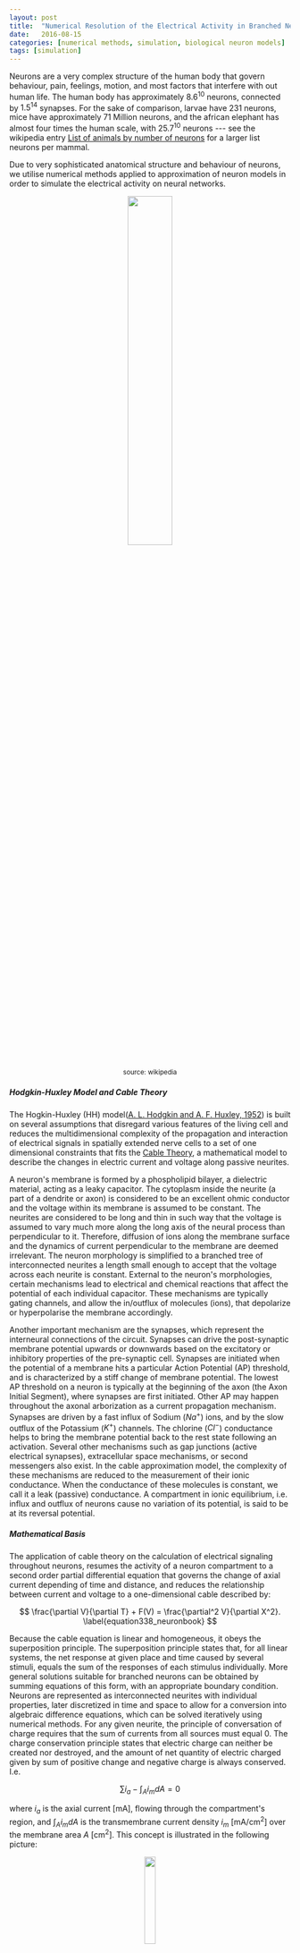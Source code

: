 ```yaml
---
layout: post
title:  "Numerical Resolution of the Electrical Activity in Branched Neuron Models"
date:   2016-08-15 
categories: [numerical methods, simulation, biological neuron models]
tags: [simulation]
---
```


[number-of-neurons]: https://en.wikipedia.org/wiki/List_of_animals_by_number_of_neurons

Neurons are a very complex structure of the human body that govern behaviour, pain, feelings, motion, and most factors that interfere with out human life. The human body has approximately $8.6^{10}$ neurons, connected by $1.5^{14}$ synapses. For the sake of comparison, larvae have 231 neurons, mice have approximately $71$ Million neurons, and the african elephant has almost four times the human scale, with $25.7^{10}$ neurons --- see the wikipedia entry [List of animals by number of neurons][number-of-neurons] for a larger list neurons per mammal. 

Due to very sophisticated anatomical structure and behaviour of neurons, we utilise numerical methods applied to approximation of neuron models in order to simulate the electrical activity on neural networks.

<p align="center"><img width="40%" height="40%" src="/assets/2016-Numerical-Methods-Neuron/Neuron.svg"><br/><small>source: wikipedia</small></p>

##### Hodgkin-Huxley Model and Cable Theory

[hodgkin1952quantitative]: https://www.ncbi.nlm.nih.gov/pmc/articles/PMC1392413/
[cable-theory]: http://www.scholarpedia.org/article/Neuronal_cable_theory

The Hogkin-Huxley (HH) model([A. L. Hodgkin and A. F. Huxley, 1952][hodgkin1952quantitative]) is built on several assumptions that disregard various features of the living cell and reduces the multidimensional complexity of the propagation and interaction of electrical signals in spatially extended nerve cells to a set of one dimensional constraints that fits the [Cable Theory][cable-theory], a mathematical model to describe the changes in electric current and voltage along passive neurites.

A neuron's membrane is formed by a phospholipid bilayer, a dielectric material, acting as a leaky capacitor. The cytoplasm inside the neurite (a part of a dendrite or axon) is considered to be an excellent ohmic conductor and the voltage within its membrane is assumed to be constant. The neurites are considered to be long and thin in such way that the voltage is assumed to vary much more along the long axis of the neural process than perpendicular to it. Therefore, diffusion of ions along the membrane surface and the dynamics of current perpendicular to the membrane are deemed irrelevant. The neuron morphology is simplified to a branched tree of interconnected neurites a length small enough to accept that the voltage across each neurite is constant. External to the neuron's morphologies, certain mechanisms lead to electrical and chemical reactions that affect the potential of each individual capacitor. These mechanisms are typically gating channels, and allow the in/outflux of molecules (ions), that depolarize or hyperpolarise the membrane accordingly.

Another important mechanism are the synapses, which represent the interneural connections of the circuit. Synapses can drive the post-synaptic membrane potential upwards or downwards based on the excitatory or inhibitory properties of the pre-synaptic cell. Synapses are initiated when the potential of a membrane hits a particular Action Potential (AP) threshold, and is characterized by a stiff change of membrane potential. The lowest AP threshold on a neuron is typically at the beginning of the axon (the Axon Initial Segment), where synapses are first initiated. Other AP may happen throughout the axonal arborization as a current propagation mechanism. Synapses are driven by a fast influx of Sodium ($Na^+$) ions, and by the slow outflux of the Potassium ($K^+$) channels. The chlorine ($Cl^-$) conductance helps to bring the membrane potential back to the rest state following an activation. Several other mechanisms such as gap junctions (active electrical synapses), extracellular space mechanisms, or second messengers also exist. In the cable approximation model, the complexity of these mechanisms are reduced to the measurement of their ionic conductance. When the conductance of these molecules is constant, we call it a leak (passive) conductance. A compartment in ionic equilibrium, i.e. influx and outflux of neurons cause no variation of its potential, is said to be at its reversal potential.

##### Mathematical Basis

The application of cable theory on the calculation of electrical signaling throughout neurons, resumes the activity of a neuron compartment to a second order partial differential equation that governs the change of axial current depending of time and distance, and reduces the relationship between current and voltage to a one-dimensional cable described by:

$$
\frac{\partial V}{\partial T} + F(V) = \frac{\partial^2 V}{\partial X^2}.
\label{equation338_neuronbook}
$$

Because the cable equation is linear and homogeneous, it obeys the superposition principle. The superposition principle states that, for all linear systems, the net response at given place and time caused by several stimuli, equals the sum of the responses of each stimulus individually. More general solutions suitable for branched neurons can be obtained by summing equations of this form, with an appropriate boundary condition. Neurons are represented as interconnected neurites with individual properties, later discretized in time and space to allow for a conversion into algebraic difference equations, which can be solved iteratively using numerical methods. For any given neurite, the principle of conversation of charge requires that the sum of currents from all sources must equal 0. The charge conservation principle states that electric charge can neither be created nor destroyed, and the amount of net quantity of electric charged given by sum of positive change and negative charge is always conserved. I.e.

$$
\sum i_a - \int_A i_m dA = 0
$$

where $i_a$ is the axial current [mA], flowing through the compartment's region, and  $\int_A i_m dA$ is the transmembrane current density $i_m$ [mA/cm$^2$] over the membrane area $A$ [cm$^2$]. This concept is illustrated in the following picture:

<p align="center"><img width="20%" height="20%" src="/assets/2016-Numerical-Methods-Neuron/net_current_conservation.png"></p>

A common assumption is that a neuron is spatially divided into compartments small enough in such way that the spatially varying $i_m$ is any compartment $j$ is well approximated to the value on its center, therefore

$$
\int_A i_{m_j} dA_j = i_{m_j} A_j = \sum_k i_{a_{kj}}
$$

Ohm's law states that the current between two points of a conductor is directly proportional to the voltage across those two points, as described by the relationship $I = V / R$. In order to resolve the axial current between a compartment $j$ and its neighbors, we calculate the value based on Ohm's where each axial current $i_a$ is approximated  by the voltage *drop* between the centers of the compartments and divided by the resistance of the path between them (the axial resistance), therefore:

$$
i_{a_{kj}} = \frac{v_k - v_j}{r_{jk}}
$$

where $r_{jk}$ represents the axial resistance i.e. the resistance of the path between the compartments $k$ and $j$. Finally, the total membrane current given by the sum of the capacitive and ionic components must equal the sum of axial currents $i_{a_{kj}}$ that enter the compartment $j$ from each adjacent neighbor $k$, thus:

$$
c_j \frac{dv_j}{dt}+i_{ion_j} (v_j, t) = i_{m_j}A_j
\label{convervation_energy_eq}
$$

where $c_j$ is the membrane capacitance of the compartment, $c_j (dv_j / dt)$ the capacitive component, and $i_{ion} (v_j, t)$ represents the ion channels conductances. Applying spatial discretazation to the equation of conservation of energy leads to a set of ordinary differential equations  of the form:

$$
c_j \frac{dv_j}{dt}+i_{ion_j} (v_j, t) = \sum_k \frac{v_k - v_j}{r_{jk}}.
\label{equation345_neuronbook}
$$

We ommit from equation \ref{equation345_neuronbook} any injected source currents from the equation, which (if existent) is included on the right-hand side of the equation. If we consider the special case of an unbranched cable with constant parameter, the axial current is delimited by two points involving compartments $j-1$ and $j+1$ i.e.

$$
c_j \frac{dv_j}{dt}+i_{ion_j} (v_j, t) = \frac{v_{j-1} - v_j}{r_{j-1,k}} + \frac{v_{j+1} - v_j}{r_{j+1,k}}
\label{equation346_neuronbook}
$$

For a compartment with length $\Delta x$ and diameter $d$, the capacitance is given by $C_m \pi d \Delta x$ and the axial resistance by $R_a \frac{\Delta x}{\pi} (\frac{d}{2})^2$, where $C_m$ is the membrane capacitance and $R_a$ its cytoplasmic resistivity. Replacing those terms on equation \ref{equation346_neuronbook} leads to:

$$
C_m \frac{dv_j}{dt}+i_{ion_j} (v_j, t) = \frac{d}{4Ra} \frac{v_{j+1} - 2 v_j + v_{j-1}}{ \Delta x^2}
\label{equation347_neuronbook}
$$

If we assume the discretizaton variable to be small enough i.e. $\Delta x \leftarrow 0$, using finite difference we wave the first derivative at the point in $j$ given by $\frac{v_j - v_{j-1}}{\Delta x}$ and $\frac{v_{j+1} - v_j}{\Delta x}$, and the second-order correct approximation as 

$$
\frac{\partial^2v}{\partial x^2} = \left( \frac{v_{j+1} - v_j}{\Delta x} - \frac{v_j - v_{j-1}}{\Delta x} \right) \frac{1}{\Delta x} = \frac {v_{j+1} - 2v_j + v_{j-1}}{ \Delta x^2}
\label{eq_2nd_order_finite_difference}
$$

we can replace this term in equation \ref{equation347_neuronbook}, where we get

$$
C_m \frac{dv_j}{dt}+i_{ion_j} (v_j, t) = \frac{d}{4Ra} \frac{\partial^2v}{\partial x^2}
\label{equation348_neuronbook}
$$

Following Ohm's law we make the substitution $i = v / R_m$, and multiply $R_m$ on both sides, leading to the final formulation

$$
R_m C_m \frac{dv_j}{dt} + v = \frac{d R_m}{4Ra} \frac{\partial^2v}{\partial x^2}
\label{equation349_neuronbook}
$$

By substituting $t = T \tau$ and $x = X \lambda$ we scale equation \ref{equation349_neuronbook} to the time and space constants $\tau = RC$ and $\lambda = (1/2) \sqrt{d R_m / R_a}$, leading to a final formulation in the form of the Cable equation \ref{equation338_neuronbook}

##### Ionic Currents

All channels may be characterized by their resistance or by their conductance $g = 1/R$, and by gating variables that add the **open probability** of a given channel, that generalizes external events that may block an ion channel. Hodgkin and Huxley formulated the ionic component components of a membrane as:

$$
\sum_k I_k = g_{N_a} m^3 h (u - E_{Na}) + g_K n^4 (u - E_K) + g_L (u - E_L)
$$

where $E$ represents the reversal potentials and $m$, $n$ and $h$ the gating variables --- see the original HH paper for details of individual ODEs and reported values. The leak generalizes any other voltage-independent conductance and is represented by $L$. 

##### Reversal Potential

The reversal potential for a particular ion flux in a compartment is given by the Nernst equation

$$
E = \frac{RT}{zF} ln \frac{\text{[ion]}_{out}}{\text{[ion]}_{in}} \approx \frac{RT}{zF} 2.3026 \log _{10} \frac{\text{[ion]}_{out}}{\text{[ion]}_{in}}
$$

where $$ext{[ion]}_{out}$$ and $$\text{[ion]}_{ion}$$ denote the ionic concentration on the inside and outside of the cell, $T$ is the temperature (Kelvin) (assumed to be $307.15 K$ or $34 ^{\circ}\mathrm{C}$), $z$ is the charge of the ion, and $R$ and $F$ are the Gas ($8.3144621 J$ $K^{-1}$ $mol^{=1}$) and Faraday constants ($96485.33289(59)$ $C$ $mol-1$) respectively. The typical reversal potential for the most common ions are approximately: 
- $$E_{Cl^-}=-70 mV$$ with $$[Cl^-]_{in}=5 mM$$ and $$[Cl^-]_{out}=120 mM$;
- $$E_{K^+}=-90 mV$$ with $$[K^-]_{in}=150 mM$$ and $$[K^-]_{out}=4 mM$$; 
- $$E_{Na^+}=60 mV$$ with $$[Na^+]_{in}=12 mM$$ and $$[Na^+]_{out}=145 mM$$; and
- $$E_{Ca^{2+}}=130 mV$$ with $$[Ca^{2+}]_{in}=0.1 mM$$ and $$[Ca^{2+}]_{out}=1 mM$$.

The reversal potential of a typical HH compartment with $Na^+$, $K^+$ and $Cl^-$ ionic pumps is given by the Goldman–Hodgkin–Katz flux equation as:

$$
V = - \frac{RT}{F} ln \frac{P_{Na} [Na^+]_{out} + P_{K} [K^+]_{out} + P_{Cl} [Cl^-]_{in}} {P_{Na} [Na^+]_{in} + P_{K} [K^+]_{in} + P_{Cl} [Cl^-]_{out}} \approx -60 mV
$$

##### Boundary Conditions 

The value of the normal derivative of the boundary function is a Neumann boundary condition assuming a neurite with a *free* ending point follows the form $\frac{\partial v}{\partial x}=0$, i.e. no current flows on the terminal of a cable.

##### Branching Points

Branching points are modeled as *idealized* portions of the neurite that do not have membrane properties yet have axial current. Spatial discretization is equivalent to reducing the spatially distributed neuron to a set of connected compartments, and results on a set of ordinary differential equation that respect Kirchoff's current law. Kirchoff's current law, based on the principle of conservation of electric charge, states that the sum of currents entering any junction is equal to the sum of currents leaving that junction.  

### Numerical Resolution Methods in NEURON

[neuron]: https://www.neuron.yale.edu/neuron/

Most equations that govern the brain mechanisms do not have an analytic solution. The [NEURON simulator][neuron] --- henceforth referred to simple as NEURON --- addresses such problems by allowing for a biologically realistic --- not infinitely detailed --- models of brain mechanisms, by utilizing several methods for accurate discretization of the neuronal activity into a discrete space. 
##### The Hines Solver

[hines1984efficient]: https://www.sciencedirect.com/science/article/pii/0020710184900084

Due to the unique morphology of a cable model representation of a discretized neuron, NEURON implements an optimized linear solver for bifurcated trees, denominated as the Hines Algorithm ([Efficient computation of branched nerve equations, Hines et al. Elsevier][hines1984efficient]). Data is represented as a sparse tridiagonal matrix where the indices of the parent nodes (the ones immediately above on the tree structure) are provided by an extra vector $p$. The membrane potential of each compartment is represented by the main diagonal. The contribution from  a parent to its children compartments (and vice-versa) are represented by all cells on the same row (column) on the upper (lower) diagonal of the matrix. As each compartment can have only one parent, this enforces only one cell per row on the lower diagonal, and one cell per column on the upper diagonal. For completion, the followin pictures presents a neuron's dendritic arborization spatially discretized based on the cable model (left) and its sparse matrix representation according to the Hines algorithm (right).
<p align="center"><img width="35%" height="35%" src="/assets/2016-Numerical-Methods-Neuron/solver_compartment_neuron.png"> <img width="25%" height="25%" src="/assets/2016-Numerical-Methods-Neuron/solver_grid_neuron.png"></p>


The main rationale behind the Hines algorithm is that if the we can number sequentially the compartments in such way that they all have an index greater than any of its children, then we can reduce the computational complexity of the solver from the $O(n^3)$ found on a typical Gaussian elimination to $O(n)$. Given a tridiagonal matrix with vectors $d$ (main diagonal), $b$ (lower diagonal) and $a$ (upper diagonal), representing a single cable without branching, we can show that the Hines algorithm is an inverted Gaussian elimination adapted for branched structures:

- Starting with the forward triangulation process on each $cell_i$ on row $i$:
  - $$cell_i \leftarrow cell_i \frac{b_i}{d_{i-1}} row_{i-1}$$;
- Changing function variable from $i$ to $i+1$:
  - $$cell_{i+1} \leftarrow cell_{i+1} \frac{b_{i+1}}{d_i} row_i$$;
- Replacing forward by backward triangulation:
  - $$cell_{i-1} \leftarrow cell_{i-1} \frac{a_{i-1}}{d_i} row_i$$;
- Parent contributions for top node ($a_0$ and $b_0$) do not exist:
  - $$cell_{i-1} \leftarrow cell_{i-1} \frac{a_i}{d_i} cell_i$$;
- Changing parents' indices from single cable ($i-1$) to branched tree structure ($p_i$):
  - $$cell_{p_i} \leftarrow cell_{p_i} \frac{a_i}{d_i} cell_i$$;

which is the backwards triangulation applied. The substitution step in Hines is replaced by a forward substitution instead.

An important feature of the Hines algorithm is that it allows parallelization at the junction level, by starting the computation at the branches without children (*terminal* branches), the individual contributions from children branches can be computed in parallel, and included recursively at the parent compartment's node.

##### Mechanisms and Events

[carnevale2002efficient]: https://www.researchgate.net/publication/267700936_EFFICIENT_DISCRETE_EVENT_SIMULATION_OF_SPIKING_NEURONS_IN_NEURON
[hines2000expanding]: https://www.neuron.yale.edu/neuron/static/papers/nc2000/nmodl400.pdf

In NEURON, extra-cellular activity, recording patches, voltage clamps, interneuron kinetics (such as synapses and gap junctions) or any other contribution that affects the membrane potential itself are introduced as **mechanisms**. A mechanisms with a specific execution time is called an **event**. Events in NEURON are managed by the event delivery delivery system ([Efficient discrete event simulation of spiking neurons in NEURON, Carnevale et al., ResearchGate][carnevale2002efficient]). Mechanisms are encoded in NMODL language [Expanding NEURON’s Repertoire of Mechanisms with NMODL, Hines et al.][hines2000expanding], where the main user-provided blocks are *BREAKPOINT* (the main computation block of the model where solves are integrated by a *SOLVE* statement), *DERIVATIVE* (if states are governed by differential equations, assigns values to the derivative), *PROCEDURE* and *FUNCTION* (function declaration and calls), *PARAMETER* and *CONSTANT* (for read-write and read-only variables, respectively) and *NET_RECEIVE* (a protocol to inform the variable time step scheduler that an event has occurred within the previous time step).

### Fixed Time Stepping Interpolation

We showed previously that the principle of conversation of charge between two or more coupled compartments, including an external source of current injection $$I_{inj}$$, can be stated by a set of equations of the form:

$$
c_j \frac{dv_j}{dt}+i_{ion_j} (v_j, t) = \sum_k \frac{v_k - v_j}{r_{jk}} + I_{inj}
\label{equation42_neuronbook}
$$

[neuron-book]: https://www.cambridge.org/core/books/neuron-book/7C8D9BD861D288E658BEB652F593F273

The resolution of the aforementioned based on numerical methods raises several concerns on stability, accuracy and efficiency, caused by the errors on the spatial discretization on the cable theory model and by the algorithms for resolution of the numerical solutions. This has been analyzed in [The NEURON book][neuron-book], where the authors compare its numerical accuracy against the spatial discretization of the Fourier cosine terms $$cos ( \pi n x / L)$$.

NEURON performs a spatial discretization of a compartment by placing $m$  points on the center of equidistant intervals of size $ \Delta x = L /(m-1)$, thus each point is placed at $x = (i+0.5) L/m$, for $0 \geq i > m$. This is known (by numerical methods theory) to have higher accuracy when compared with the traditional method that places the $m$ points at positions $x = i \text{ } L/(m-1)$ for $0 \geq i \geq (m-1)$. In either case, $m$ points are placed at a given compartment and $m=1$ corresponds to spatial frequency of $0$, i.e. uniform membrane potential along the entire cable. Also, the highest number of half waves that can be represented by the discretized system is $n = m-1$, which is valid according to the Nyquist–Shannon sampling theorem. The Nyquist–Shannon sampling theorem establishes a condition for sufficient sampling rate of a discrete sequence of samples (digital information) to capture all the information from a continuous-time signal of finite bandwidth (analog information). In practice, it states that at least two samples must be captured per cycle in order to measure the frequency of a signal. The resolution of a spatially discretized compartment with respect to time follows a standard equation of a linear passive capacitor --- a capacitor's charge $V$ at a given instante $t$ is given by $V = V_0 e^{-t / \tau}$ where the time constant $\tau = RC$ and $V_0$, $R$ and $C$ denote the initial charge, the capacitors resistance and capacitance, respectively --- of the form:

$$
\frac{dV_{nm}}{dt} = -k_{nm} V_{nm}
\label{eq_310_neuronbook}
$$

where its analytic solution is 

$$
V_{nm} = V_{0_{nm}} e^{-k_{nm}t}
$$

and the rate constant $k_{nm}$ is the inverse of the membrane time constant $\tau _m = c/g$ for the point $n$ of $m$ points per compartment. The temporal discretization for a fixed time step approach follows the basic approximation principle for time stepping between two intervals:

$$
\frac{d V}{d t} \approx \frac{V(t + \Delta t) - V(t)}{ \Delta t}
$$

[euler]: https://en.wikipedia.org/wiki/Euler_method
[cn]: https://en.wikipedia.org/wiki/Crank%E2%80%93Nicolson_method

Fixed time step interpolation is typically performed with either [Euler][cn] or [Crank-Nicholson][cn] methods. The explicit Forward Euler provides first-order accuracy and that the computational time step must never be more than twice the smallest constant on the system. As a reminder, a numerical solution to a differential equation is said to be of n$^{th}$-order if the error $E$ is proportional to the $n^{th}$ power of the step-size $h$: $E(h)=Ch^n$. The gap between the analytic and numerically solved solution is particularly high when the system's voltage is changing rapidly, making it unstable. This has been described on detail in [The NEURON book][neuron-book]. For an extremely small time step $\Delta t=0.0001 ms$ the system almost achieves equilibrium with the added cost of very high computation. Therefore Forward Euler is not applied in NEURON The Backward Euler method computes the solution of a set of nonlinear simultaneous equations at each step, therefore requiring a step size as large as possible to compensate for the extra work. For *reasonable* values of $\Delta t$ it produces fast simulations that are very often generally correct, explained by the fact that tightly coupled compartments do not generate large error oscillations and approach the system's equilibrium quickly. As its numerical error is proportional to $\Delta t$ the Backward Euler does not deal with non-linearities. A function or map $f(x)$ is said to be linear it satisfies the properties of superposition ($f(x+y) = f(x) + f(y)$) and homogeneity ($ f (\alpha x) = \alpha f (x)$). The equation(s) of a non-linear system cannot be written as a linear combination of its unknown variables or functions.

The accuracy of the Backward Euler is improved by the [Crank-Nicholson][cn] method, that provides a local error proportional to the square of the step size. As $\Delta t$ becomes large, the solution oscillates with decreasing amplitude, making it numerically stable --- see Hines et al. (1997) for a numerical resolution of passive compartments and action potential. Computation-wise, the Crank-Nicholson method  is stable and more accurate than the Backward Euler, while requiring the same number of computation steps as Backward Euler. This can be shown by the following: if we take implicit (Backward) Euler to be defined as

$$
y^{n+1}= y^n + \Delta t \text{ } A y^{n+1} = (I - \Delta t \text{ } A)^{-1} y^n 
$$ 

and explicit (Forward) Euler as:

$$
y^{n+1} = y^n + \Delta t \text{ } A y^n = (I + \Delta t \text{ } A) y^n 
$$ 

then Crank-Nicholson can be described as:

$$
y^{n+1} = y^n + \frac{1}{2}\Delta t \space{ } A y^{n+1} + \frac{1}{2}\Delta t \space{ } A y^{n} = \left( I - \frac{1}{2} \Delta t \text{ } A \right)^{-1} \left(I + \frac{1}{2} \Delta t \text{ } A \right) y^n
$$

which is 2 steps of implicit Euler, therefore requiring no extra computation for the added accuracy:

$$
2 y^{n+1} - y^n = (2(I - \Delta t \text{ } A)^{-1} - I) y^n = (I - \Delta t \space{ } A)^{-1} (I + \Delta t \space{ } A) y^n
\label{eq_crank_nicholson_steps}
$$

<div class="alert alert-warning" role="alert">
 TODO: I need to confirm this very last step.
</div>

##### Computational Implementation

NEURON's workflow for the resolution based on interleaved time stepping is defined by a set of iterations that run sequentially for every computation and communication time step of duration $\Delta t$ and $\Delta t_{comm}$ respectively as:
1. at instant $t$:
   - delivery of all (queued) spikes delivery for the subsequent iteration;
   - channels run their mechanisms to deliver current;
   - synaptic currents are delivered to the compartments;
2. at instant $t + \Delta t /2$:
   - Linear algebra resolution via (Hines) solver;
3. at instant $t + \Delta t$:
   - Update channels states;
   - Update synapses states;
   - Action Potential threshold detection;
4. if $t$ is a multiple of $\Delta t_{comm}$:
   - Perform collective call to send/recv spikes;
   - Place all received spikes on spikes queue;
5. Jump to next time step: $t \leftarrow t + \Delta t$;

$\Delta t$ is defined by the fastest mechanisms requiring no data exchange between compute nodes (normally the fastest $Na^+$ channels).   $\Delta t_{comm}$ is fixed as the fastest mechanism requiring communication among compute nodes --- typically the minimal synaptic delay across all synapses, or (when applicable) the update frequency for extra-cellular mechanisms or gap junctions.

NEURON's implementation of fixed time step integrates the equation over the $\Delta t$ step by calling all the *BREAKPOINT* blocks of the models at $t + \Delta t /2$ twice with $v$ and $v+.001$ in order to compute the current and contribution of conductance from each mechanism, in order to form the matrix conductance*voltage=current. The matrix is then solved for $v(t+ \Delta t)$. Lastly, in line with the staggered time stepping scheme, the *SOLVE* statement of the models (within the *BREAKPOINT* block) is executed with $t+ \Delta t$ and the new $v$ in order to integrate those states, from the new $t-\Delta t/2$ to new $t+\Delta t/2$.

A strong argument supporting a fixed time step approach is the possibility of data vectorization. At every time step, several mechanisms run the same operations with different inputs, therefore allowing for a data layout in memory that takes advantage of hyperthreading or other vectorization modules on modern architectures.


##### Handling of non linearity

Although nonlinear equations generally require an iterative resolution in order to maintain second order correcteness, the HH membrane properties allow the cable equation to be described linearly and solved without iterations, while keeping second-order error accuracy. NEURON's variant of Crank-Nicholson with staggered time stepping applies the Strang splitting method to calculate the values of the compartment voltage and Hodgkin-Huxley gating states on interleaved time intervals. Therefore it converts a large non-linear system into two linear systems and the problem has now second-order accuracy, with a computation cost *almost* identical to the Backward Euler method. As a side note, a direct solution of voltage equation using a linearized membrane current $I(V,t)=g(V-E)$ at a time step $t \rightarrow t + \Delta t$ is possible if the conductance $g$ and reversal potential $E$ have second-order accuracy at time $t+\Delta t/2$. as detailed in [The NEURON book][neuron-book]. Since the conduction of HH-type channels is given by a function of state variables $n$ ($K^+$), $m$ and $h$ ($Na^+$), this second-order accuracy at $t+\Delta t/2$ is achieved by performing a calculation with a time step offset of $\Delta t/2$ from the current voltage time step. In brief, to calculate the second-order accurate integration between $t-\Delta t/2$ and $t+\Delta t/2$ we only need the second-order correct value of voltage-dependent rates at the instant $t$.

$\Delta t$ is defined by the fastest mechanisms requiring no data exchange between compute nodes (normally the fastest $Na^+$ channels).   $\Delta t_{comm}$ is fixed as the fastest mechanism requiring communication among compute nodes --- typically the minimal synaptic delay across all synapses, or (when applicable) the update frequency for extra-cellular mechanisms or gap junctions.

An important message here is that this resolution as a system is linear equations is only possible for *simple* models. Neuron models with non-linear state variable OPDEs and correlation between states require a fully-implicit resolution, and is possible with Backward Euler with Newton iterations. This is a common use case, and underlies the resolution of extra-cellular mechanisms, capacitors between nodes, and other mechanisms that connect neurons' evolution over time.

In the following section we will present a fully-implicit method based on variable-order variable timestepping.

### Adaptive Time Stepping Interpolation
 
[lytton2005independent]: https://aip.scitation.org/doi/pdf/10.1063/1.4822377
[sundials]: https://computation.llnl.gov/projects/sundials

The main principle supporting the adaptive time stepping is its particular efficiency due to a large step size upon large and low-varying states e.g. interspiking intervals. NEURON's adaptive algorithm, [CVODE][lytton2005independent] uses separate variable-step integrators for individual neurons in the network. CVODE is used by NEURON as an interface to a collection of methods built on top of existing CVODE and IDA (Integrator for Differential-Algebraic problems) integrators of the [SUNDIALS package][sundials], a SUite of Nonlinear and DIfferential/ALgebraic Equation Solvers. NEURON employs the Backward Differentiation Formula. The backward differentiation formula is a family of implicit multi-step methods for the numerical integration of (stiff) ordinary differential equations. For a given function and time, the BDF approximates its derivative using information from previously computed times, thus increasing the accuracy of the approximation. BDF methods are implicit thus require the computing the solution of nonlinear equations at every step. The BDF multistep method is suitable for stiff problems that define neuronal activity. The main idea behind a stiff equation is that the equation includes terms that may lead to rapid variation of the solution, therefore causing certain numerical methods for solving the equation numerically unstable, unless the step size is taken to be *extremely* small. CVODES is a solver for the Initial Value Problem --- the IVP is an ODE together with an initial condition of the unknown function at a given point in the domain of the solution --- that can be written abstractly as:

$$
\dot{y} = f(t,y) \text{, } y(t_0) = y_0 \text{ where } y \in \mathbb{R}^N
$$

where $\dot{y}$ denotes $\frac{dy}{dt}$. The solution $y$ is differentiated using past (backward) values, ie $$\dot{y}_n$$ is the linear combination of $$y_n$$, $$y_{n-1}$$, $$y_{n-2}, ...$$.  $$y$$ is the array of all state variables, in our case the $$dV_n/dt$$ equation of all compartments, and $$dx_i/dt$$ where $x_i$ is a given state variable of an ion $o$. The variable-step BDF with $q$-order can be written as:

$$
y_n = \sum_i^{q} \alpha_{n,i} y_{n-i} + h_n \beta _{n,0} \dot{y}_n
$$

where $y_n$ are computed approximations to $y (t_n)$, $h_n = t_n - t_{n-1}$ is the step size, $q$ denotes the order (number of previous steps used on BDF), and $\alpha$ and $\beta$ are the unique coefficients of BDF dependent on the method order. The resolution can be unfolded as:

- BDF-1: $$ y_{n+1} - y_n = h f (t_{n+1}, y_{n+1})$$, i.e. the Backward Euler;
- BDF-2: $$ 3y_{n+2} - 4y_{n+1} + y_n = 2 h f (t_{n+2}, y_{n+2})$$;
- BDF-3: $$ 11y_{n+3} - 8y_{n+2} + 9y_{n+1} - 2y_n = 6 h f (t_{n+3}, y_{n+3})$$;
- BDF-4: $$ 25y_{n+4} - 48y_{n+3} + 36y_{n+2} - 13y_{n+1} + 3y_n = 12 h f (t_{n+4}, y_{n+4})$$;
- BDF-5: $$ 137y_{n+5} - 300y_{n+4} + 300y_{n+3} - 200y_{n+2} + 75y_{n+1} - 12y_n = 60 h f (t_{n+5}, y_{n+5})$$;
- BDF-6: $$ 147y_{n+6} - 360y_{n+5} + 450y_{n+4} - 400y_{n+3} + 225y_{n+2} - 72y_{n+1} + 10y_n = 60 h f(t_{n+6}, y_{n+6})$$;

BDF with order $q > 7$ is not zero-stable therefore is unable to be used. If a perturbation $\epsilon$ happens on an initial value, then final result between perturbed and unperturbed results must be no bigger than $k \epsilon$, for any $k \in \mathbb{R}$} therefore cannot be used. CVODE allows for a maximum order or 5.

NEURON also allows a second-order threshold for adaptive time step, which uses the Backward Euler ($q=1$) to build the second-order approximation using Crank-Nicholson instead of BDF-2. This is simply because BDF-2 requires two previous step sizes, whilst Crank-Nicholson requires only one, and delivers the same second-order accuracy --- in practice the Crank-Nicholson also requires two steps if we consider the intermediate step, but this can be computed on the fly, while the BDF requires storage of the previous steps.
<div class="alert alert-warning" role="alert">
  Disclaimer: I still have to double check the previous paragraph with the NEURON developers
</div>

If we denote the Newton iterates by $y_{n,m}$, the functional iteration of the BDF is given by:

$$
y_{n,m+1} = h_n \beta _{n,0} f ( t_n, y_{n,m} ) + a_n
\label{eq_newton_method_derivation}
$$

As with any implicit method, at every step we must (approximately) solve the nonlinear system:

$$
G(y_n) \equiv y_n - h_n \beta_{n,0} f(t_n, y_n) - a_n = 0 \text{ , where } a_n \equiv \sum_{i>0} ( \alpha_{n,i} y_{n-1} + h_n \beta_{n,i} \dot{y}_{n-i} )  
\label{eq_variable_time_step_bdf}
$$

To resolve this, CVODE applies Newton iterations. The Newton's method allows to finding successively better approximations to the roots or zeroes of a function, and is implemented (for one variable) as $x_{n+1} = x_n - f(x_n) / f'(x_n)$ until a sufficiently accurate value is reached. In practice, it requires finding the solution of the linear systems:

$$
M [y_{n(m+1)} - y_{n(m)}] = - G(y_{n(m)})
$$

where 

$$
M \approx I - \gamma J \text{ , } J = \partial f / \partial y \text{ , and } \gamma = h_n \beta_{n,0}
$$

For the Newton corrections, CVODE provides the following options: (a) direct dense solver, (b) direct banded solver, (c) a diagonal approximate Jacobian solver, or the SPGMR (Scaled Preconditioned GMRES) method. A preconditioner matrix is a transformation that conditions a given problem into a form that is more suitable for numerical solving methods. NEURON applies the SPGMR method, that requires a matrix $M$ (or preconditioner matrix $P$ for the SPGMR case) to be an Inexact Newton iteration, in which $M$ is applied in a matrix-free manner, where the matrix-vector products $Jv$ are obtained by either difference quotients or an user-supplied routine. In NEURON, $J y$ is user-provided by the *SOLVE* block in the mechanisms. In practice, the SPGMR transforms the nonlinear problem into a linear one, by introducing a multiplication by the Jacobian (In vector calculus, the Jacobian matrix is the matrix of all first-order partial derivatives of a vector-valued function), and it involves computing the solution of the equation:

$$
y_{n(m+1)} = y_{n(m)} -  J^{-1} G(y_{n(m)}) \\
\equiv y_{n(m+1)} - y_{n(m)} = - J^{-1} G(y_{n(m)}) \\
\equiv P [y_{n(m+1)} - y_{n(m)}] = - P J^{-1} G(y_{n(m)}) \\
\equiv P [y_{n(m+1)} - y_{n(m)}] = - G(y_{n(m)}) \\
\label{eq_newton_cvode}
$$

where 

$$
 P \approx I - \gamma J \text{ , } J = \partial f / \partial y \text{ , and } \gamma = h_n \beta_{n,0}
$$

Equation \ref{eq_newton_cvode} requires a division by the Jacobian $J$, i.e. a multiplication by its inverse. Due to the expensive computation of the inverse of the Jacobian, CVODE allows for a trade-off of accuracy and solution time of any equation, by requiring one to only supply a solver for $P y = b$ instead. For the linear case, although NEURON supports a resolution with the Hines solver (default) or the (a) or (c) methods mentioned previously, there has been little exploration of the non-Hines approaches.

##### Error Handling

One main difference between fixed and variable time stepping, is that from the user's perspective, one does not specify the time step but the relative local (*rtol*) and absolute errors (*atol*) instead. The solver then adjusts $\Delta t$ based on the two values. The local error is based on the extrapolation process within a time step. CVODE uses a weighted root-mean-square norm for all error-like quantities, denoted as:

$$
|| v || = \sqrt{ \frac{1}{N} \sum_{i=1}^N (v_i / W_i)^2}
$$

where $v_i$ represent the deviations and the weights $W_i$ are based on the current solution (with components $y^i$), with user-specified absolute tolerances $atol_i$ and relative tolerance $rtol$ as:

$$
W_i =  rtol \cdot | y^i | + atol_i
$$

If $y_n$ is the exact solution of equation \ref{eq_newton_method_derivation}, we want to ensure that the iteration error is small enough such that $y_{n,m} - y_{n,m-1} < 0.1 \epsilon$ (where $0.1$ is user-changeable). For this, we also estimate the linear convergence rate constant $R$, initialized at $1$ and reset to $1$ when $M$ or $P$ is updated. After computing a correction $\delta_m = y_{n(m)} - y_{n(m-1)}$, we update $R$ if $m > 1$ as:

$$
R \leftarrow \text{max} \left\{ 0.3 R, \frac{|| \delta_m ||}{||\delta_{m-1} ||} \right\}
$$

We use it to estimate

$$
||y_n - y_{n(m)}|| \approx || y_{n(m+1)} - y_{n(m)}|| \approx R || y_{n(m)} - y_{n(m-1)}|| = R || \delta_m ||
$$

Thus, the convergence test is 

$$
R || \delta_m || < 0.1 \epsilon
$$

##### Local and Global Time Stepping

[lytton2005independent]: https://www.mitpressjournals.org/doi/abs/10.1162/0899766053429453

Large networks of cells can not be integrated by a global adaptive time stepping, as a high frequency of events such as gating channels or synapses causes a discontinuity in a parameter or state variable, therefore requiring the reinitialization of computation and forcing the integrator to start again with a new initial condition problem.NEURON's workaround allows for a local variable time stepping scheme called *lvardt* [Lytton et al., Independent Variable Time-Step Integration of Individual Neurons for Network Simulations, MIT Press][lytton2005independent] that creates individual CVODE integrators per cell and aims at short time step integration for active neurons and long time step integration for inactive neurons, while maintaining consistent the integration accuracy. All cells are on a ordered queue with its position given by event delivery time or actual time of simulation. Because the system's integrator moves forward in time by multiple, independent integrators, the overall computation is reduced when compared to the global counterpart. Nevertheless, the main issue is the coordination of time advancement of each cell, i.e. all the state variables for a given cell should be correctly available to any incoming event. To solve that issue, every cell holds the information for all states between its current time instant and the previous time steps. This allows for backward interpolation when required. The integration coordinator also ensures that the interpolation intervals of the connected cells overlap, so that no event between two cells is missed. The critical point of this approach is that the time step is tentative, and an event received by the cell in the interim may reinitialize the cell to a time prior to the tentatively calculated threshold time.

In the following picture, we illustrate A time line (from A to D) of six cells running the *lvardt* algorithm. The intervals of possible interpolation are displayed as a black rectangle. The system's earliest event time is shown by the vertical line traversing all neurons. Triggers of discrete events on a particular neuron are displayed as a short thick vertical bar. (A) the smallest $t_b$ advances by the length of the hashed rectangle; (B) Cell 5 has the smallest $t_bb$ and integrates forward; (C) The next earliest event on the system is at neuron 3. This event trigger creates three new events to be delivered to cells 3,4,5; (D) The new early event forces cell 3 back-interpolates, the event is handled, and cell 3 reinitializes. Cell 3 will be the next cell to integrate forward:

<p align="center"><img width="30%" height="30%" src="/assets/2016-Numerical-Methods-Neuron/local_variable_timestep_six_cell_example.png"><br/><small>source: [The NEURON book][neuron-book]</small></p>

##### Previous Experiments

The performance of *lvardt*'s integration model was tested [(Lytton et al. 2015)][lytton2005independent] on a connected homogeneous network of 100 inhibitory neurons on a single compute node. Due to their inhibitory features, the circuit presents rapid synchronization through mutual inhibition, where variable time steps integrators are likely to encounter problems. A fixed time step of $0.0025 ms$ yielded *closely comparable* results to those of *lvardt* with absolute error tolerance (atol) of $10^{-3}$ or $10^{-5}$. The event deliveries and the associated interpolations took about $12\%$ of total execution time. When using *lvardt*'s global time stepping, the author claims the large amount of events lead to an increase of execution time in the order of 60-fold. Another experiment featured a Thalamocortical simulation, featuring four cell types (cortical pyramidal neurons and interneurons, thalamocortical
cells, and thalamic reticular neurons). The two thalamic cell types produced bursts with prolonged interburst intervals, therefore very suitable for the use of the *lvardt* algorithm. A simulation of $150 ms$ of simulation time, aiming at high-precision with an error tolerance (atol) of $10^{-6}$ for *lvardt* and $\Delta t = 10^{-4} ms$ for the fixed time step, yielded an execution time of 6 minute 13 seconds and 10 hour 20 minute, respectively, a 100-fold speed-up. For a standard-precision run, with an atol of $10^{-3}$ and $\Delta t = 10^{-2}$, the simulations took 2 minutes for *lvardt* and 5 minutes 53 seconds for fixed time step, a 3-fold speed-up.

In the following picture we present the afforementioned results for the comparison of fixed and variable time step methods for the mutual-inhibition model. Execution time grows linearly with simulation time for the fixed-step integration (dashed lines). Variable-step methods have a reduction in CPU load at the onset of synchrony. The rationale behind the non-linearity of adaptive time stepping, is that *lvardt* produces time steps that jump around during the initial presynchrony phase of the simulation (fast uprising phase), and then slowly stabilizes to an alternation between large steps in the long intervals separating the population spikes and extremely short time steps during the population spike itself:

<p align="center"><img width="30%" height="30%" src="/assets/2016-Numerical-Methods-Neuron/lvardt_exec_time_comparison.png"><br/><small>source:[(Lytton et al. 2015)][lytton2005independent]</small></p>

NEURON's default error setting for CVODE is $10 \mu M$ for membrane potential and $0.1 nM$ for internal free calcium concentration, allowing a HH-based action potential to have an accuracy equivalent of fixed time step with $\Delta t = 25 \mu s$. The default maximum order for BDF is $5$, although *it is recommended* to let CVODE decide the best order.

##### Distributed CVODE executions

For parallel computing environments, the synchronization of cells spread across different computing nodes presents a bottleneck, due to the insufficient network latency for real-time message passing, and high amount of information to be actively transmitted (i.e. one per event per node). To tackle the mentioned issues, simulation is split equidistant time intervals equal to the shortest delay of any global event --- typically the minimal synaptic delay across all synapses, or (when applicable) the update frequency for extra-cellular mechanisms or gap junctions. On every time interval, all the nodes on the network perform a collective communication call and share the events to be sent on the next time frame. The downsides of such approach are that (a) no compute node can ever perform a CVODE time step that exceeds the limits of the current time frame, (b) all compute nodes must wait for the slowest to reach the end of the time frame, and (c) all compute nodes restart the CVODE at the initial instant of every time frame.

A future post will focus on fully-asynchronous execution based on variable timestepping, where we will show that we can gain a significant speed-up in time to solution if we remove communication barriers and advance solution beyond the barriers dictated by the minimum synaptic delays.
